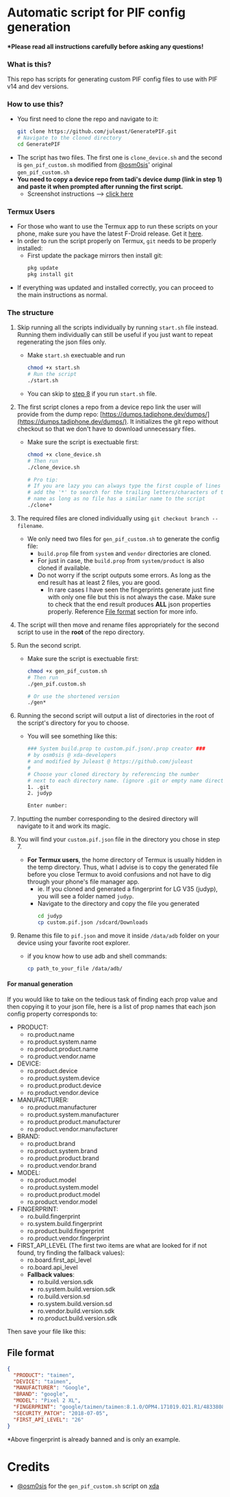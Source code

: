 # Automatic script for PIF config generation

#### \*Please read all instructions carefully before asking any questions!

### What is this?

This repo has scripts for generating custom PIF config files to use with PIF v14 and dev versions.

### How to use this?

- You first need to clone the repo and navigate to it:
  ```bash
  git clone https://github.com/juleast/GeneratePIF.git
  # Navigate to the cloned directory
  cd GeneratePIF
  ```
- The script has two files. The first one is `clone_device.sh` and the second is `gen_pif_custom.sh` modified from [@osm0sis](https://github.com/osm0sis)' original `gen_pif_custom.sh`
- **You need to copy a device repo from tadi's device dump (link in step 1) and paste it when prompted after running the first script.**
  - Screenshot instructions --> [click here](https://imgur.com/a/dL88uHQ)

### Termux Users

- For those who want to use the Termux app to run these scripts on your phone, make sure you have the latest F-Droid release. Get it [here](https://f-droid.org/repo/com.termux_118.apk).
- In order to run the script properly on Termux, `git` needs to be properly installed:
  - First update the package mirrors then install git:
    ```bash
    pkg update
    pkg install git
    ```
- If everything was updated and installed correctly, you can proceed to the main instructions as normal.

### The structure

1. Skip running all the scripts individually by running `start.sh` file instead. Running them individually can still be useful if you just want to repeat regenerating the json files only.

   - Make `start.sh` exectuable and run
     ```bash
     chmod +x start.sh
     # Run the script
     ./start.sh
     ```

   * You can skip to [step 8](#step-8) if you run `start.sh` file.

2. The first script clones a repo from a device repo link the user will provide from the dump repo: [https://dumps.tadiphone.dev/dumps/](https://dumps.tadiphone.dev/dumps/).
   It initializes the git repo without checkout so that we don't have to download unnecessary files.

   - Make sure the script is exectuable first:

     ```bash
     chmod +x clone_device.sh
     # Then run
     ./clone_device.sh

     # Pro tip:
     # If you are lazy you can always type the first couple of lines and
     # add the '*' to search for the trailing letters/characters of the file
     # name as long as no file has a similar name to the script
     ./clone*
     ```

3. The required files are cloned individually using `git checkout branch -- filename`. 
    * We only need two files for `gen_pif_custom.sh` to generate the config file:
      - `build.prop` file from `system` and `vendor` directories are cloned.
      - For just in case, the `build.prop` from `system/product` is also cloned if available.
      - Do not worry if the script outputs some errors. As long as the end result has at least 2 files, you are good.
        - In rare cases I have seen the fingerprints generate just fine with only one file but this is not always the case. Make sure to check that the end result produces **ALL** json properties properly. Reference [File format](#file-format) section for more info.

4. The script will then move and rename files appropriately for the second script to use in the **root** of the repo directory.

5. Run the second script.

   - Make sure the script is exectuable first:

     ```bash
     chmod +x gen_pif_custom.sh
     # Then run
     ./gen_pif.custom.sh

     # Or use the shortened version
     ./gen*
     ```

6. Running the second script will output a list of directories in the root of the script's directory for you to choose.

   - You will see something like this:

     ```bash
     ### System build.prop to custom.pif.json/.prop creator ###
     # by osm0sis @ xda-developers
     # and modified by Juleast @ https://github.com/juleast
     #
     # Choose your cloned directory by referencing the number
     # next to each directory name. (ignore .git or empty name directories)
     1. .git
     2. judyp

     Enter number:
     ```

7. Inputting the number corresponding to the desired directory will navigate to it and work its magic.

8. <a name="step-8"></a>You will find your `custom.pif.json` file in the directory you chose in step 7.

    - **For Termux users**, the home directory of Termux is usually hidden in the temp directory. Thus, what I advise is to copy the generated file before you close Termux to avoid confusions and not have to dig through your phone's file manager app.
      - ie. If you cloned and generated a fingerprint for LG V35 (judyp), you will see a folder named `judyp`.
      - Navigate to the directory and copy the file you generated
        ```bash
        cd judyp
        cp custom.pif.json /sdcard/Downloads
        ```

9. Rename this file to `pif.json` and move it inside `/data/adb` folder on your device using your favorite root explorer.
   - if you know how to use adb and shell commands:
     ```bash
     cp path_to_your_file /data/adb/
     ```

#### For manual generation

If you would like to take on the tedious task of finding each prop value and then copying it to your json file, here is a list of prop names that each json config property corresponds to:

- PRODUCT:
  - ro.product.name
  - ro.product.system.name
  - ro.product.product.name
  - ro.product.vendor.name
- DEVICE:
  - ro.product.device
  - ro.product.system.device
  - ro.product.product.device
  - ro.product.vendor.device
- MANUFACTURER:
  - ro.product.manufacturer
  - ro.product.system.manufacturer
  - ro.product.product.manufacturer
  - ro.product.vendor.manufacturer
- BRAND:
  - ro.product.brand
  - ro.product.system.brand
  - ro.product.product.brand
  - ro.product.vendor.brand
- MODEL:
  - ro.product.model
  - ro.product.system.model
  - ro.product.product.model
  - ro.product.vendor.model
- FINGERPRINT:
  - ro.build.fingerprint
  - ro.system.build.fingerprint
  - ro.product.build.fingerprint
  - ro.product.vendor.fingerprint
- FIRST_API_LEVEL (The first two items are what are looked for if not found, try finding the fallback values):
  - ro.board.first_api_level
  - ro.board.api_level
  - **Fallback values**:
    - ro.build.version.sdk
    - ro.system.build.version.sdk
    - ro.build.version.sd
    - ro.system.build.version.sd
    - ro.vendor.build.version.sdk
    - ro.product.build.version.sdk

Then save your file like this:

## File format

```json
{
  "PRODUCT": "taimen",
  "DEVICE": "taimen",
  "MANUFACTURER": "Google",
  "BRAND": "google",
  "MODEL": "Pixel 2 XL",
  "FINGERPRINT": "google/taimen/taimen:8.1.0/OPM4.171019.021.R1/4833808:user/release-keys",
  "SECURITY_PATCH": "2018-07-05",
  "FIRST_API_LEVEL": "26"
}
```

\*Above fingerprint is already banned and is only an example.

# Credits

- [@osm0sis](https://github.com/osm0sis) for the `gen_pif_custom.sh` script on [xda](https://xdaforums.com/t/tools-zips-scripts-osm0sis-odds-and-ends-multiple-devices-platforms.2239421/post-89173470)
